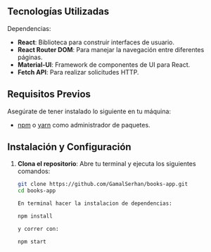 ## Tecnologías Utilizadas

Dependencias:
- **React**: Biblioteca para construir interfaces de usuario.
- **React Router DOM**: Para manejar la navegación entre diferentes páginas.
- **Material-UI**: Framework de componentes de UI para React.
- **Fetch API**: Para realizar solicitudes HTTP.

## Requisitos Previos

Asegúrate de tener instalado lo siguiente en tu máquina:

- [npm](https://www.npmjs.com/) o [yarn](https://yarnpkg.com/) como administrador de paquetes.

## Instalación y Configuración

1. **Clona el repositorio**: Abre tu terminal y ejecuta los siguientes comandos:

   ```bash
   git clone https://github.com/GamalSerhan/books-app.git
   cd books-app

   En terminal hacer la instalacion de dependencias:

   npm install

   y correr con:

   npm start